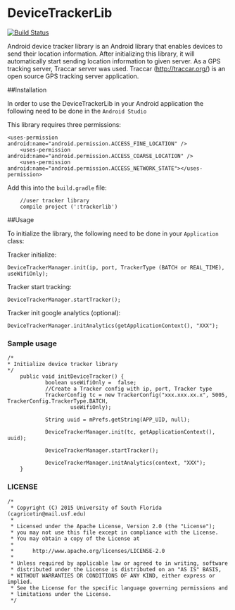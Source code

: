 # DeviceTrackerLib

[![Build Status](https://travis-ci.org/CUTR-at-USF/device-tracker-library.svg?branch=master)](https://travis-ci.org/CUTR-at-USF/device-tracker-library)


Android device tracker library is an Android library that enables devices to send their location
information. After initializing this library, it will automatically start sending location information to given server.
As a GPS tracking server, Traccar server was used. Traccar (http://traccar.org/) is an open source GPS tracking server application.

##Installation

In order to use the DeviceTrackerLib in your Android application the following need to be done in the ```Android Studio```

This library requires three permissions:

```
<uses-permission android:name="android.permission.ACCESS_FINE_LOCATION" />
    <uses-permission android:name="android.permission.ACCESS_COARSE_LOCATION" />
    <uses-permission android:name="android.permission.ACCESS_NETWORK_STATE"></uses-permission>
```

Add this into the  ```build.gradle``` file:

```
    //user tracker library
    compile project (':trackerlib')
```

##Usage

To initialize the library, the following need to be done in your ```Application``` class:

Tracker initialize:

 ```
 DeviceTrackerManager.init(ip, port, TrackerType (BATCH or REAL_TIME), useWifiOnly);
```

Tracker start tracking:

```
DeviceTrackerManager.startTracker();
```

Tracker init google analytics (optional):

```
DeviceTrackerManager.initAnalytics(getApplicationContext(), "XXX");
```


### Sample usage
```
/*
* Initialize device tracker library
*/
    public void initDeviceTracker() {
            boolean useWifiOnly =  false;
            //Create a Tracker config with ip, port, Tracker type
            TrackerConfig tc = new TrackerConfig("xxx.xxx.xx.x", 5005, TrackerConfig.TrackerType.BATCH,
                    useWifiOnly);

            String uuid = mPrefs.getString(APP_UID, null);

            DeviceTrackerManager.init(tc, getApplicationContext(), uuid);

            DeviceTrackerManager.startTracker();

            DeviceTrackerManager.initAnalytics(context, "XXX");
    }
```

### LICENSE

```
/*
 * Copyright (C) 2015 University of South Florida (cagricetin@mail.usf.edu)
 *
 * Licensed under the Apache License, Version 2.0 (the "License");
 * you may not use this file except in compliance with the License.
 * You may obtain a copy of the License at
 *
 *      http://www.apache.org/licenses/LICENSE-2.0
 *
 * Unless required by applicable law or agreed to in writing, software
 * distributed under the License is distributed on an "AS IS" BASIS,
 * WITHOUT WARRANTIES OR CONDITIONS OF ANY KIND, either express or implied.
 * See the License for the specific language governing permissions and
 * limitations under the License.
 */

 ```

